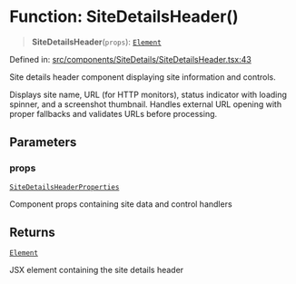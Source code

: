 # Function: SiteDetailsHeader()

> **SiteDetailsHeader**(`props`): [`Element`](https://github.com/DefinitelyTyped/DefinitelyTyped/blob/1a60e1b9a9062ff9c48c681ca3d8b6f717b616b9/types/react/jsx-runtime.d.ts#L6)

Defined in: [src/components/SiteDetails/SiteDetailsHeader.tsx:43](https://github.com/Nick2bad4u/Uptime-Watcher/blob/8a1973382d5fe14c52996ecda381894eb7ecd4a6/src/components/SiteDetails/SiteDetailsHeader.tsx#L43)

Site details header component displaying site information and controls.

Displays site name, URL (for HTTP monitors), status indicator with loading spinner,
and a screenshot thumbnail. Handles external URL opening with proper fallbacks
and validates URLs before processing.

## Parameters

### props

[`SiteDetailsHeaderProperties`](../interfaces/SiteDetailsHeaderProperties.md)

Component props containing site data and control handlers

## Returns

[`Element`](https://github.com/DefinitelyTyped/DefinitelyTyped/blob/1a60e1b9a9062ff9c48c681ca3d8b6f717b616b9/types/react/jsx-runtime.d.ts#L6)

JSX element containing the site details header
